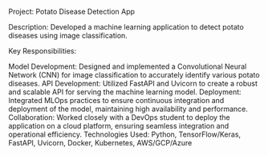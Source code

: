 Project: Potato Disease Detection App

Description: Developed a machine learning application to detect potato diseases using image classification.

Key Responsibilities:

Model Development: Designed and implemented a Convolutional Neural Network (CNN) for image classification to accurately identify various potato diseases. API Development: Utilized FastAPI and Uvicorn to create a robust and scalable API for serving the machine learning model. Deployment: Integrated MLOps practices to ensure continuous integration and deployment of the model, maintaining high availability and performance. Collaboration: Worked closely with a DevOps student to deploy the application on a cloud platform, ensuring seamless integration and operational efficiency. Technologies Used: Python, TensorFlow/Keras, FastAPI, Uvicorn, Docker, Kubernetes, AWS/GCP/Azure
